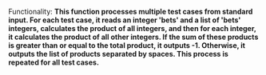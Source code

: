 Functionality: **This function processes multiple test cases from standard input. For each test case, it reads an integer 'bets' and a list of 'bets' integers, calculates the product of all integers, and then for each integer, it calculates the product of all other integers. If the sum of these products is greater than or equal to the total product, it outputs -1. Otherwise, it outputs the list of products separated by spaces. This process is repeated for all test cases.**